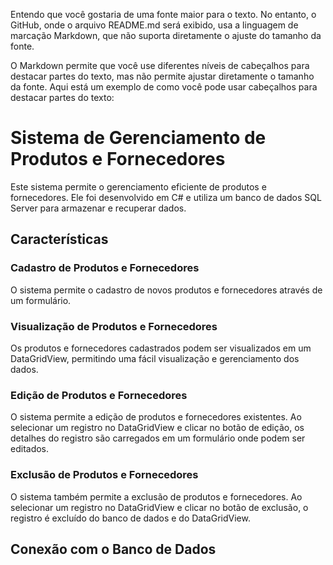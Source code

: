 Entendo que você gostaria de uma fonte maior para o texto. No entanto, o GitHub, onde o arquivo README.md será exibido, usa a linguagem de marcação Markdown, que não suporta diretamente o ajuste do tamanho da fonte.

O Markdown permite que você use diferentes níveis de cabeçalhos para destacar partes do texto, mas não permite ajustar diretamente o tamanho da fonte. Aqui está um exemplo de como você pode usar cabeçalhos para destacar partes do texto:

# Sistema de Gerenciamento de Produtos e Fornecedores

Este sistema permite o gerenciamento eficiente de produtos e fornecedores. Ele foi desenvolvido em C# e utiliza um banco de dados SQL Server para armazenar e recuperar dados.

## Características

### Cadastro de Produtos e Fornecedores
O sistema permite o cadastro de novos produtos e fornecedores através de um formulário.

### Visualização de Produtos e Fornecedores
Os produtos e fornecedores cadastrados podem ser visualizados em um DataGridView, permitindo uma fácil visualização e gerenciamento dos dados.

### Edição de Produtos e Fornecedores
O sistema permite a edição de produtos e fornecedores existentes. Ao selecionar um registro no DataGridView e clicar no botão de edição, os detalhes do registro são carregados em um formulário onde podem ser editados.

### Exclusão de Produtos e Fornecedores
O sistema também permite a exclusão de produtos e fornecedores. Ao selecionar um registro no DataGridView e clicar no botão de exclusão, o registro é excluído do banco de dados e do DataGridView.

## Conexão com o Banco de Dados


